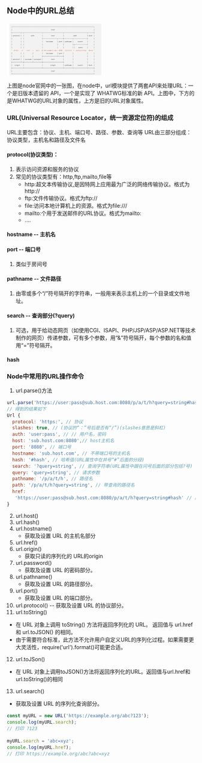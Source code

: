 ## Node中的URL总结

<img src='./img/111.PNG' width=50%>

上图是node官网中的一张图，在node中，url模块提供了两套API来处理URL：一个是旧版本遗留的 API，一个是实现了 WHATWG标准的新 API。上图中，下方的是WHATWG的URL对象的属性，上方是旧的URL对象属性。

### URL(Universal Resource Locator，统一资源定位符)的组成
URL主要包含：协议、主机、端口号、路径、参数、查询等
URL由三部分组成：协议类型，主机名和路径及文件名

#### protocol(协议类型)：
1. 表示访问资源和服务的协议
2. 常见的协议类型有：http,ftp,mailto,file等
   - http:超文本传输协议,是因特网上应用最为广泛的网络传输协议。格式为http://
   - ftp:文件传输协议。格式为ftp://
   - file:访问本地计算机上的资源。格式为file:///
   - mailto:个用于发送邮件的URL协议。格式为mailto:
   - ....
#### hostname -- 主机名
#### port -- 端口号
1. 类似于房间号
#### pathname -- 文件路径
1. 由零或多个“/”符号隔开的字符串，一般用来表示主机上的一个目录或文件地址。
#### search -- 查询部分(?query)
1. 可选，用于给动态网页（如使用CGI、ISAPI、PHP/JSP/ASP/ASP.NET等技术制作的网页）传递参数，可有多个参数，用“&”符号隔开，每个参数的名和值用“=”符号隔开。
#### hash

### Node中常用的URL操作命令
1. url.parse()方法
```javascript
url.parse('https://user:pass@sub.host.com:8080/p/a/t/h?query=string#hash')
// 得到的结果如下
Url {
  protocol: 'https:', // 协议
  slashes: true, // (协议的“：”号后是否有“/”)(slashes意思是斜杠)
  auth: 'user:pass', // // 用户名，密码
  host: 'sub.host.com:8080',// host主机名
  port: '8080', // 端口号
  hostname: 'sub.host.com', // 不带端口号的主机名
  hash: '#hash', // 哈希值(URL属性中在井号“#”后面的分段)
  search: '?query=string', // 查询字符串(URL属性中跟在问号后面的部分包括?号)
  query: 'query=string', // 请求参数
  pathname: '/p/a/t/h', // 路径名
  path: '/p/a/t/h?query=string', // 带查询的路径名
  href:
   'https://user:pass@sub.host.com:8080/p/a/t/h?query=string#hash' // 原字符串本身
}
```
2. url.host()
3. url.hash()
4. url.hostname()
   - 获取及设置 URL 的主机名部分
5. url.href()
6. url.origin()
   - 获取只读的序列化的 URL的origin
7. url.password()
   - 获取及设置 URL 的密码部分。
8. url.pathname()
   - 获取及设置 URL 的路径部分。
9. url.port()
   - 获取及设置 URL 的端口部分。
10. url.protocol() -- 获取及设置 URL 的协议部分。
11. url.toString()
   - 在 URL 对象上调用 toString() 方法将返回序列化的 URL。 返回值与 url.href 和 url.toJSON() 的相同。
   - 由于需要符合标准，此方法不允许用户自定义URL的序列化过程。如果需要更大灵活性，require('url').format()可能更合适。
12. url.toJSon()
   - 在 URL 对象上调用toJSON()方法将返回序列化的URL。返回值与url.href和url.toString()的相同 
13. url.search()
   - 获取及设置 URL 的序列化查询部分。
```javascript
const myURL = new URL('https://example.org/abc?123');
console.log(myURL.search);
// 打印 ?123

myURL.search = 'abc=xyz';
console.log(myURL.href);
// 打印 https://example.org/abc?abc=xyz
```
